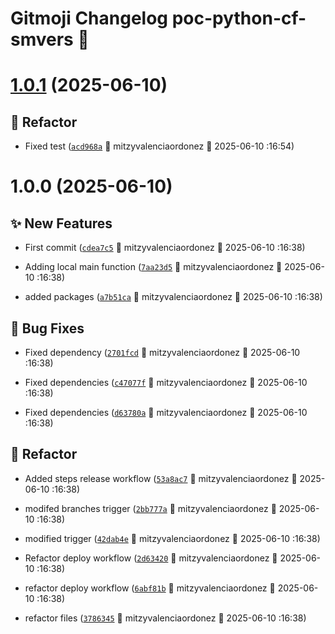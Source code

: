 # Gitmoji Changelog poc-python-cf-smvers 🎈

# [1.0.1](https://github.com/MitVo/poc-python-cf-smvers/compare/1.0.0...1.0.1) (2025-06-10)

## 🔨 Refactor
-  Fixed test ([`acd968a`](https://github.com/MitVo/poc-python-cf-smvers/commits/acd968a) 👷 mitzyvalenciaordonez &#x1F4C5; 2025-06-10 :16:54)

# 1.0.0 (2025-06-10)

## ✨ New Features
-  First commit ([`cdea7c5`](https://github.com/MitVo/poc-python-cf-smvers/commits/cdea7c5) 👷 mitzyvalenciaordonez &#x1F4C5; 2025-06-10 :16:38)

-  Adding local main function ([`7aa23d5`](https://github.com/MitVo/poc-python-cf-smvers/commits/7aa23d5) 👷 mitzyvalenciaordonez &#x1F4C5; 2025-06-10 :16:38)

-  added packages ([`a7b51ca`](https://github.com/MitVo/poc-python-cf-smvers/commits/a7b51ca) 👷 mitzyvalenciaordonez &#x1F4C5; 2025-06-10 :16:38)

## 🐛 Bug Fixes
-  Fixed dependency ([`2701fcd`](https://github.com/MitVo/poc-python-cf-smvers/commits/2701fcd) 👷 mitzyvalenciaordonez &#x1F4C5; 2025-06-10 :16:38)

-  Fixed dependencies ([`c47077f`](https://github.com/MitVo/poc-python-cf-smvers/commits/c47077f) 👷 mitzyvalenciaordonez &#x1F4C5; 2025-06-10 :16:38)

-  Fixed dependencies ([`d63780a`](https://github.com/MitVo/poc-python-cf-smvers/commits/d63780a) 👷 mitzyvalenciaordonez &#x1F4C5; 2025-06-10 :16:38)

## 🔨 Refactor
-  Added steps release workflow ([`53a8ac7`](https://github.com/MitVo/poc-python-cf-smvers/commits/53a8ac7) 👷 mitzyvalenciaordonez &#x1F4C5; 2025-06-10 :16:38)

-  modifed branches trigger ([`2bb777a`](https://github.com/MitVo/poc-python-cf-smvers/commits/2bb777a) 👷 mitzyvalenciaordonez &#x1F4C5; 2025-06-10 :16:38)

-  modified trigger ([`42dab4e`](https://github.com/MitVo/poc-python-cf-smvers/commits/42dab4e) 👷 mitzyvalenciaordonez &#x1F4C5; 2025-06-10 :16:38)

-  Refactor deploy workflow ([`2d63420`](https://github.com/MitVo/poc-python-cf-smvers/commits/2d63420) 👷 mitzyvalenciaordonez &#x1F4C5; 2025-06-10 :16:38)

-  refactor deploy workflow ([`6abf81b`](https://github.com/MitVo/poc-python-cf-smvers/commits/6abf81b) 👷 mitzyvalenciaordonez &#x1F4C5; 2025-06-10 :16:38)

-  refactor files ([`3786345`](https://github.com/MitVo/poc-python-cf-smvers/commits/3786345) 👷 mitzyvalenciaordonez &#x1F4C5; 2025-06-10 :16:38)
